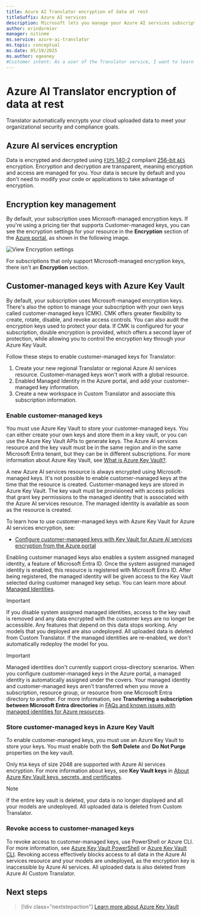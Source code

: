 ```yaml
---
title: Azure AI Translator encryption of data at rest
titleSuffix: Azure AI services
description: Microsoft lets you manage your Azure AI services subscriptions with your own keys, called customer-managed keys (CMK). This article covers data encryption at rest for Azure AI Translator, and how to enable and manage CMK. 
author: erindormier
manager: nitinme
ms.service: azure-ai-translator
ms.topic: conceptual
ms.date: 05/19/2025
ms.author: egeaney
#Customer intent: As a user of the Translator service, I want to learn how encryption at rest works.
---
```


# Azure AI Translator encryption of data at rest

Translator automatically encrypts your cloud uploaded data to meet your organizational security and compliance goals.

## Azure AI services encryption

Data is encrypted and decrypted using [`FIPS` 140-2](https://en.wikipedia.org/wiki/FIPS_140-2) compliant [256-bit `AES`](https://en.wikipedia.org/wiki/Advanced_Encryption_Standard) encryption. Encryption and decryption are transparent, meaning encryption and access are managed for you. Your data is secure by default and you don't need to modify your code or applications to take advantage of encryption.

## Encryption key management

By default, your subscription uses Microsoft-managed encryption keys. If you're using a pricing tier that supports Customer-managed keys, you can see the encryption settings for your resource in the **Encryption** section of the [Azure portal](https://portal.azure.com), as shown in the following image.

![View Encryption settings](../../../media/cognitive-services-encryption/encryptionblade.png)

For subscriptions that only support Microsoft-managed encryption keys, there isn't an **Encryption** section.

## Customer-managed keys with Azure Key Vault

By default, your subscription uses Microsoft-managed encryption keys. There's also the option to manage your subscription with your own keys called customer-managed keys (CMK). CMK offers greater flexibility to create, rotate, disable, and revoke access controls. You can also audit the encryption keys used to protect your data. If CMK is configured for your subscription, double encryption is provided, which offers a second layer of protection, while allowing you to control the encryption key through your Azure Key Vault.

Follow these steps to enable customer-managed keys for Translator:

1. Create your new regional Translator or regional Azure AI services resource. Customer-managed keys won't work with a global resource.
2. Enabled Managed Identity in the Azure portal, and add your customer-managed key information.
3. Create a new workspace in Custom Translator and associate this subscription information.

### Enable customer-managed keys

You must use Azure Key Vault to store your customer-managed keys. You can either create your own keys and store them in a key vault, or you can use the Azure Key Vault APIs to generate keys. The Azure AI services resource and the key vault must be in the same region and in the same Microsoft Entra tenant, but they can be in different subscriptions. For more information about Azure Key Vault, see [What is Azure Key Vault?](/azure/key-vault/general/overview).

A new Azure AI services resource is always encrypted using Microsoft-managed keys. It's not possible to enable customer-managed keys at the time that the resource is created. Customer-managed keys are stored in Azure Key Vault. The key vault must be provisioned with access policies that grant key permissions to the managed identity that is associated with the Azure AI services resource. The managed identity is available as soon as the resource is created.

To learn how to use customer-managed keys with Azure Key Vault for Azure AI services encryption, see:

- [Configure customer-managed keys with Key Vault for Azure AI services encryption from the Azure portal](../../../Encryption/cognitive-services-encryption-keys-portal.md)

Enabling customer managed keys also enables a system assigned managed identity, a feature of Microsoft Entra ID. Once the system assigned managed identity is enabled, this resource is registered with Microsoft Entra ID. After being registered, the managed identity will be given access to the Key Vault selected during customer managed key setup. You can learn more about [Managed Identities](/azure/active-directory/managed-identities-azure-resources/overview).

> [!IMPORTANT]
> If you disable system assigned managed identities, access to the key vault is removed and any data encrypted with the customer keys are no longer be accessible. Any features that depend on this data stops working. Any models that you deployed are also undeployed. All uploaded data is deleted from Custom Translator. If the managed identities are re-enabled, we don't automatically redeploy the model for you.

> [!IMPORTANT]
> Managed identities don't currently support cross-directory scenarios. When you configure customer-managed keys in the Azure portal, a managed identity is automatically assigned under the covers. Your managed identity and customer-managed keys aren't transferred when you move a subscription, resource group, or resource from one Microsoft Entra directory to another. For more information, see **Transferring a subscription between Microsoft Entra directories** in [FAQs and known issues with managed identities for Azure resources](/azure/active-directory/managed-identities-azure-resources/known-issues#transferring-a-subscription-between-azure-ad-directories).  

### Store customer-managed keys in Azure Key Vault

To enable customer-managed keys, you must use an Azure Key Vault to store your keys. You must enable both the **Soft Delete** and **Do Not Purge** properties on the key vault.

Only `RSA` keys of size 2048 are supported with Azure AI services encryption. For more information about keys, see **Key Vault keys** in [About Azure Key Vault keys, secrets, and certificates](/azure/key-vault/general/about-keys-secrets-certificates).

> [!NOTE]
> If the entire key vault is deleted, your data is no longer displayed and all your models are undeployed. All uploaded data is deleted from Custom Translator. 

### Revoke access to customer-managed keys

To revoke access to customer-managed keys, use PowerShell or Azure CLI. For more information, see [Azure Key Vault PowerShell](/powershell/module/az.keyvault//) or [Azure Key Vault CLI](/cli/azure/keyvault). Revoking access effectively blocks access to all data in the Azure AI services resource and your models are undeployed, as the encryption key is inaccessible by Azure AI services. All uploaded data is also deleted from Azure AI Custom Translator.

## Next steps

> [!div class="nextstepaction"]
> [Learn more about Azure Key Vault](/azure/key-vault/general/overview)
